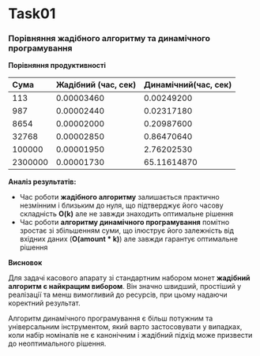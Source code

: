 # Task01

### Порівняння жадібного алгоритму та динамічного програмування

**Порівняння продуктивності**

| Сума | Жадібний (час, сек) | Динамічний(час, сек) |
|:---- |:---- |:---- |
| 113 | 0.00003460 | 0.00249200 |
| 987 | 0.00002440 | 0.02317180 |
| 8654 | 0.00002000 | 0.20987600 |
| 32768 | 0.00002850 | 0.86470640 |
| 100000 | 0.00001950  | 2.76202530 |
| 2300000 | 0.00001730 | 65.11614870 |

**Аналіз результатів:**

* Час роботи **жадібного алгоритму** залишається практично незмінним і близьким до нуля, що підтверджує його часову складність **O(k)** але не завжди знаходить оптимальне рішення
* Час роботи **алгоритму динамічного програмування** помітно зростає зі збільшенням суми, що ілюструє його залежність від вхідних даних (**O(amount * k)**) але завжди гарантує оптимальне рішення

**Висновок**

Для задачі касового апарату зі стандартним набором монет **жадібний алгоритм є найкращим вибором**. Він значно швидший, простіший у реалізації та менш вимогливий до ресурсів, при цьому надаючи коректний результат.

Алгоритм динамічного програмування є більш потужним та універсальним інструментом, який варто застосовувати у випадках, коли набір номіналів не є канонічним і жадібний підхід може призвести до неоптимального рішення.